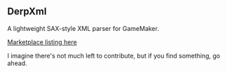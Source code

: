 DerpXml
-------

A lightweight SAX-style XML parser for GameMaker.

[Marketplace listing here](https://marketplace.yoyogames.com/assets/4221/derpxml)

I imagine there's not much left to contribute, but if you find something, go ahead.
